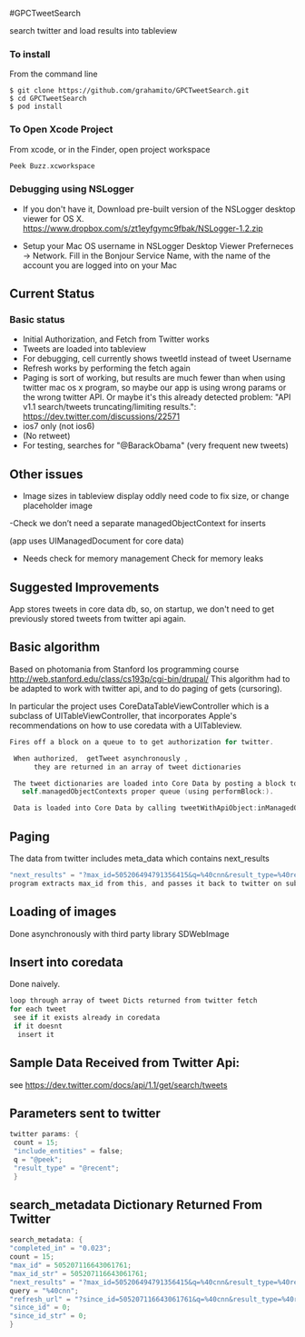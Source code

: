 #GPCTweetSearch

search twitter and load results into tableview

### To install

From the command line

```code
$ git clone https://github.com/grahamito/GPCTweetSearch.git
$ cd GPCTweetSearch
$ pod install
```

### To Open Xcode Project
From xcode, or in the Finder, open project workspace 
```objectivec
Peek Buzz.xcworkspace
```

### Debugging using NSLogger
- If you don't have it, Download  pre-built version of the NSLogger desktop viewer for OS X.
https://www.dropbox.com/s/zt1eyfgymc9fbak/NSLogger-1.2.zip

- Setup your Mac OS username in NSLogger Desktop Viewer
Preferneces -> Network. Fill in the Bonjour Service Name, with the name of the account you are logged into on your Mac

## Current Status

### Basic status
- Initial Authorization, and Fetch from Twitter works
- Tweets are loaded into tableview
- For debugging, cell currently shows tweetId instead of tweet Username
- Refresh works by performing the fetch again
- Paging is sort of working, but results are much fewer than when using twitter mac os x program, so maybe our app is using wrong params or the wrong twitter API. Or maybe it's this already detected problem: "API v1.1 search/tweets truncating/limiting results.": https://dev.twitter.com/discussions/22571
- ios7 only (not ios6)
- (No retweet)
- For testing, searches for "@BarackObama" (very frequent new tweets)

## Other issues
- Image sizes in tableview display oddly need code to fix size, or change placeholder image

-Check we don’t need a separate managedObjectContext for inserts

(app uses  UIManagedDocument for core data)

- Needs check for memory management
Check for memory leaks

## Suggested Improvements
App stores tweets in core data db, so, on startup, we don't need to get previously stored tweets from twitter api again. 
 
## Basic algorithm

Based on photomania from Stanford Ios programming course http://web.stanford.edu/class/cs193p/cgi-bin/drupal/
This algorithm had to be adapted to work with twitter api, and to do paging of gets (cursoring).

In particular the project uses CoreDataTableViewController which is a subclass of UITableViewController, that incorporates Apple's recommendations on how to use coredata with a UITableview.
 
 ```objectivec
 Fires off a block on a queue to to get authorization for twitter.
 
  When authorized,  getTweet asynchronously ,
       they are returned in an array of tweet dictionaries
 
  The tweet dictionaries are loaded into Core Data by posting a block to do so on
    self.managedObjectContexts proper queue (using performBlock:).
 
  Data is loaded into Core Data by calling tweetWithApiObject:inManagedObjectContext: category method.
 ```
 
##  Paging

 The data from twitter includes meta_data which contains next_results
 ```objectivec
 "next_results" = "?max_id=505206494791356415&q=%40cnn&result_type=%40recent";
 program extracts max_id from this, and passes it back to twitter on subsequent calls. 
 ```

## Loading of images
 
 Done asynchronously with third party library SDWebImage
 
## Insert into coredata

 Done naively. 
 
 ```objectivec
 loop through array of tweet Dicts returned from twitter fetch
 for each tweet
  see if it exists already in coredata
  if it doesnt
   insert it
  ``` 

## Sample Data Received from Twitter Api:

 see https://dev.twitter.com/docs/api/1.1/get/search/tweets
 
## Parameters sent to twitter

 
```objectivec
twitter params: {
 count = 15;
 "include_entities" = false;
 q = "@peek";
 "result_type" = "@recent";
 }
 ```
 
## search_metadata Dictionary Returned From Twitter

 ```objectivec
 search_metadata: {
 "completed_in" = "0.023";
 count = 15;
 "max_id" = 505207116643061761;
 "max_id_str" = 505207116643061761;
 "next_results" = "?max_id=505206494791356415&q=%40cnn&result_type=%40recent";
 query = "%40cnn";
 "refresh_url" = "?since_id=505207116643061761&q=%40cnn&result_type=%40recent";
 "since_id" = 0;
 "since_id_str" = 0;
 }
 ```
 
